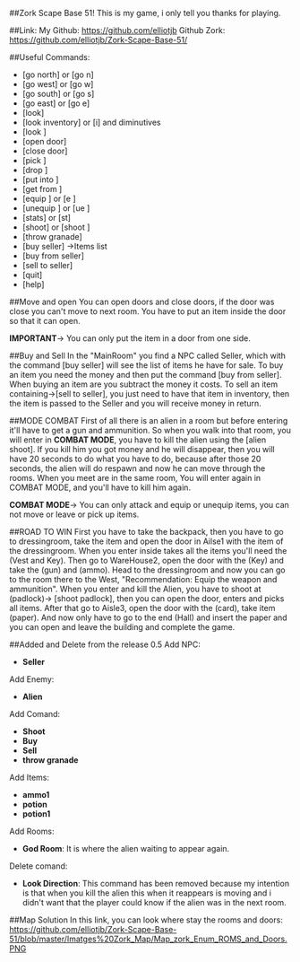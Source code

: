 ##Zork Scape Base 51!
This is my game, i only tell you thanks for playing.



##Link:
My Github: https://github.com/elliotjb
Github Zork: https://github.com/elliotjb/Zork-Scape-Base-51/



##Useful Commands:

- [go north] or [go n]
- [go west] or [go w]
- [go south] or [go s]
- [go east] or [go e]
- [look]
- [look inventory] or [i] and diminutives
- [look <item>]
- [open door]
- [close door]
- [pick <item>]
- [drop <item>]
- [put <item> into <item>]
- [get <item> from <item>]
- [equip <item>] or [e <item>]
- [unequip <item>] or [ue <item>]
- [stats] or [st]
- [shoot] or [shoot <npc>]
- [throw granade]
- [buy seller] ->Items list
- [buy <item> from seller]
- [sell <item> to seller]
- [quit]
- [help]



##Move and open
You can open doors and close doors, if the door was close you can't move to next room. You have to put an item inside the door so that it can open.

**IMPORTANT**-> You can only put the item in a door from one side.



##Buy and Sell
In the "MainRoom" you find a NPC called Seller, which with the command [buy seller] will see the list of items he have for sale.
To buy an item you need the money and then put the command [buy <item> from seller]. When buying an item are you subtract the money it costs.
To sell an item containing->[sell <item> to seller], you just need to have that item in inventory, then the item is passed to the Seller and you will receive money in return.



##MODE COMBAT
First of all there is an alien in a room but before entering it'll have to get a gun and ammunition.
So when you walk into that room, you will enter in **COMBAT MODE**, you have to kill the alien using the [alien shoot].
If you kill him you got money and he will disappear, then you will have 20 seconds to do what you have to do, because after those 20 seconds, the alien  will do respawn and now he can move through the rooms. 
When you meet are in the same room, You will enter again in COMBAT MODE, and you'll have to kill him again.

**COMBAT MODE**-> You can only attack and equip or unequip items, you can not move or leave or pick up items.



##ROAD TO WIN
First you have to take the backpack, then you have to go to dressingroom, take the item and open the door in Ailse1 with the item of the dressingroom. 
When you enter inside takes all the items you'll need the (Vest and Key).
Then go to WareHouse2, open the door with the (Key) and take the (gun) and (ammo).
Head to the dressingroom and now you can go to the room there to the West, "Recommendation: Equip the weapon and ammunition".
When you enter and kill the Alien, you have to shoot at (padlock)-> [shoot padlock], then you can open the door, enters and picks all items.
After that go to Aisle3, open the door with the (card), take item (paper).
And now only have to go to the end (Hall) and insert the paper and you can open and leave the building and complete the game.



##Added and Delete from the release 0.5
Add NPC:
- **Seller**

Add Enemy:
- **Alien**

Add Comand:
- **Shoot**
- **Buy**
- **Sell**
- **throw granade**
		
Add Items:
- **ammo1**
- **potion**
- **potion1**
		
Add Rooms:
- **God Room**: It is where the alien waiting to appear again.

Delete comand:
- **Look Direction**: This command has been removed because my intention is that when you kill the alien this when it reappears is moving and i didn't want that the player could know if the alien was in the next room.
		

		
##Map Solution
In this link, you can look where stay the rooms and doors:
https://github.com/elliotjb/Zork-Scape-Base-51/blob/master/Imatges%20Zork_Map/Map_zork_Enum_ROMS_and_Doors.PNG

